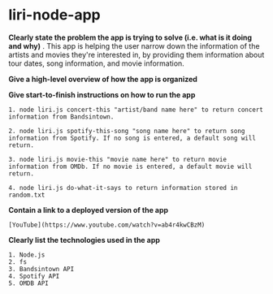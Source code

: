 # liri-node-app



**Clearly state the problem the app is trying to solve (i.e. what is it doing and why)**
    . This app is helping the user narrow down the information of the artists and movies they're interested in, by providing them information about tour dates, song information, and movie information.


**Give a high-level overview of how the app is organized**


**Give start-to-finish instructions on how to run the app**

    1. node liri.js concert-this "artist/band name here" to return concert information from Bandsintown.

    2. node liri.js spotify-this-song "song name here" to return song information from Spotify. If no song is entered, a default song will return.

    3. node liri.js movie-this "movie name here" to return movie information from OMDb. If no movie is entered, a default movie will return.

    4. node liri.js do-what-it-says to return information stored in random.txt


**Contain a link to a deployed version of the app**
    
    [YouTube](https://www.youtube.com/watch?v=ab4r4kwCBzM)
    

**Clearly list the technologies used in the app**

    1. Node.js
    2. fs
    3. Bandsintown API
    4. Spotify API
    5. OMDB API


